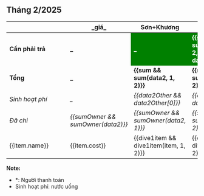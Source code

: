 ## Tháng 2/2025

<table>
    <thead>
        <th>&emsp;&emsp;&emsp;&emsp;&emsp;&emsp;&emsp;&emsp;&emsp;</th>
        <th>_giá_</th>
        <th>Sơn+Khương</th>
        <th>Cảnh</th>
    </thead>
    <tbody>
        <tr>
            <td><b>Cần phải trả</b></td>
            <td><b>_</b></td>
            <td style="background: green; color: white;"><b>_</b></td>
            <td style="background: green; color: white;"><b>{{sumToPaid && sumToPaid(data2, 2, 2, data2Other)}}</b></td>
        </tr>
        <tr>
            <td><b>Tổng</b></td>
            <td><b>_</b></td>
            <td><b>{{sum && sum(data2, 1, 2)}}</b></td>
            <td><b>{{sum && sum(data2, 2, 2)}}</b></td>
        </tr>
        <tr>
            <td><i>Sinh hoạt phí</i></td>
            <td><i>_</i></td>
            <td><i>{{data2Other && data2Other[0]}}</i></td>
            <td><i>{{data2Other && data2Other[1]}}</i></td>
        </tr>
        <tr>
            <td><i>Đã chi</i></td>
            <td><i>{{sumOwner && sumOwner(data2)}}</i></td>
            <td><i>{{sumOwner && sumOwner(data2, 1)}}</i></td>
            <td><i>{{sumOwner && sumOwner(data2, 2)}}</i></td>
        </tr>
        <tr v-for="item in data2">
            <td>{{item.name}}</td>
            <td>{{item.cost}}</td>
            <td>{{dive1item && dive1item(item, 1, 2)}}</td>
            <td>{{dive1item && dive1item(item, 2, 2)}}</td>
        </tr>
    </tbody>
</table>

**Note:**
- *: Người thanh toán
- Sinh hoạt phí: nước uống

